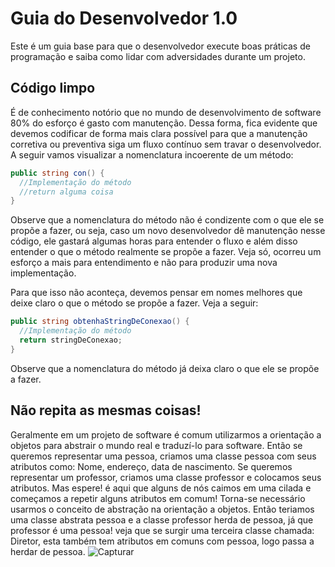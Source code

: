 # Guia do Desenvolvedor 1.0
Este é um guia base para que o desenvolvedor execute boas práticas de programação e saiba como lidar com adversidades durante um projeto.

## Código limpo
É de conhecimento notório que no mundo de desenvolvimento de software 80% do esforço é gasto com manutenção. Dessa forma, fica evidente que devemos codificar de forma mais clara possível para que a manutenção corretiva ou preventiva siga um fluxo contínuo sem travar o desenvolvedor. A seguir vamos visualizar a nomenclatura incoerente de um método:

```c#
public string con() {
  //Implementação do método
  //return alguma coisa
}
```

Observe que a nomenclatura do método não é condizente com o que ele se propõe a fazer, ou seja, caso um novo desenvolvedor dê manutenção nesse código, ele gastará algumas horas para entender o fluxo e além disso entender o que o método realmente se propõe a fazer. Veja só, ocorreu um esforço a mais para entendimento e não para produzir uma nova implementação.

Para que isso não aconteça, devemos pensar em nomes melhores que deixe claro o que o método se propõe a fazer. Veja a seguir:

```c#
public string obtenhaStringDeConexao() {
  //Implementação do método
  return stringDeConexao;
}
```
Observe que a nomenclatura do método já deixa claro o que ele se propõe a fazer.

## Não repita as mesmas coisas!
Geralmente em um projeto de software é comum utilizarmos a orientação a objetos para abstrair o mundo real e traduzí-lo para software. Então se queremos representar uma pessoa, criamos uma classe pessoa com seus atributos como: Nome, endereço, data de nascimento.
Se queremos representar um professor, criamos uma classe professor e colocamos seus atributos. Mas espere! é aqui que alguns de nós caimos em uma cilada e começamos a repetir alguns atributos em comum! Torna-se necessário usarmos o conceito de abstração na orientação a objetos. Então teriamos uma classe abstrata pessoa e a classe professor herda de pessoa, já que professor é uma pessoa! veja que se surgir uma terceira classe chamada: Diretor, esta também tem atributos em comuns com pessoa, logo passa a herdar de pessoa.
![Capturar](https://user-images.githubusercontent.com/12806350/66788863-a0799e80-eebf-11e9-99fe-540778bab83f.PNG)



